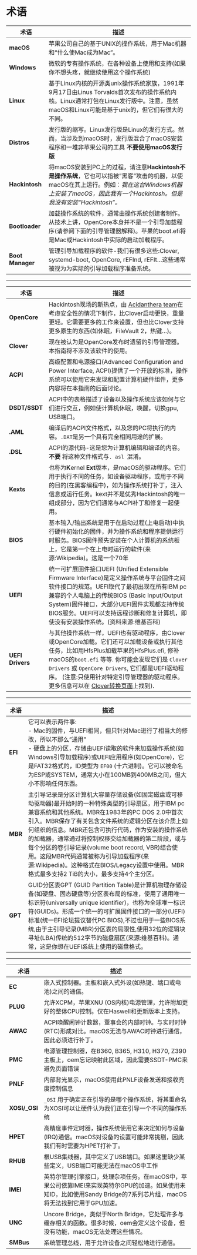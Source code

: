 # 术语

术语 | 描述
--- | ---
**macOS**        | 苹果公司自己的基于UNIX的操作系统，用于Mac机器和“什么使Mac成为Mac”。 
**Windows**      | 微软的专有操作系统，在各种设备上使用和支持(如果你不想头疼，就继续使用这个操作系统) 
**Linux**        | 基于Linux内核的开源类unix操作系统家族，1991年9月17日由Linus Torvalds首次发布的操作系统内核。Linux通常打包在Linux发行版中。注意，虽然macOS和Linux可能是基于unix的，但它们有很大的不同。
**Distros**      | 发行版的缩写。Linux发行版是Linux的发行方式。然而，当涉及到macOS时，发行版混合了macOS安装程序和一堆非苹果公司的工具 **不要使用macOS发行版**  
**Hackintosh**   | 将macOS安装到PC上的过程，请注意**Hackintosh不是操作系统**，它也可以指被”黑客”攻击的机器，以使macOS在其上运行。例如：*我在这台Windows机器上安装了macOS，因此我有一个Hackintosh。但是我没有安装“Hackintosh”。*
**Bootloader**   | 加载操作系统的软件，通常由操作系统创建者制作。从技术上讲，OpenCore本身并不是一个引导加载程序(请参阅下面的引导管理器解释)。苹果的boot.efi将是Mac或Hackintosh中实际的启动加载程序。
**Boot Manager** | 管理引导加载程序的软件-我们有很多这些:Clover, systemd-boot, OpenCore, rEFInd, rEFIt…这些通常被视为为实际的引导加载程序准备系统。
---
术语 | 描述
--- | ---
**OpenCore**   | Hackintosh现场的新热点，由 [Acidanthera team](https://github.com/acidanthera)在考虑安全性的情况下制作，比Clover启动更快，重量更轻。它需要更多的工作来设置，但也比Clover支持更多原生的东西(如休眠，FileVault 2，热键…)。
**Clover**  | 现在被认为是OpenCore发布时遗留的引导管理器。本指南将不涉及该软件的使用。
**ACPI**  | 高级配置和电源接口(Advanced Configuration and Power Interface, ACPI)提供了一个开放的标准，操作系统可以使用它来发现和配置计算机硬件组件，更多内容将在本指南的后面讨论。
**DSDT/SSDT** | ACPI中的表格描述了设备以及操作系统应该如何与它们进行交互，例如使计算机休眠，唤醒，切换gpu, USB端口。
**.AML** | 编译后的ACPI文件格式，以及您的PC将执行的内容。`.DAT`是另一个具有完全相同用途的扩展。
**.DSL** | ACPI的源代码-这是您为计算机编辑和编译的内容。 **不要** 将这种文件格式与`. asl `混淆。
**Kexts**   | 也称为**K**ernel **Ext**版本，是macOS的驱动程序。它们用于执行不同的任务，如设备驱动程序，或用于不同的目的(在黑客编程中)，如为操作系统打补丁，注入信息或运行任务。kext并不是优秀Hackintosh的唯一组成部分，因为它们通常与ACPI补丁和修复一起使用。
**BIOS**  | 基本输入/输出系统是用于在启动过程(上电启动)中执行硬件初始化的固件，并为操作系统和程序提供运行时服务。BIOS固件预先安装在个人计算机的系统板上，它是第一个在上电时运行的软件(来源:Wikipedia)。这是一个70年
**UEFI**  | 统一可扩展固件接口UEFI (Unified Extensible Firmware Interface)是定义操作系统与平台固件之间软件接口的规范。UEFI取代了最初出现在所有IBM pc兼容的个人电脑上的传统BIOS (Basic Input/Output System)固件接口，大部分UEFI固件实现都支持传统BIOS服务。UEFI可以支持远程诊断和修复计算机，即使没有安装操作系统。(资料来源:维基百科)
**UEFI Drivers** | 与其他操作系统一样，UEFI也有驱动程序，由Clover或OpenCore加载。它们还可以加载设备或执行其他任务，比如用HfsPlus加载苹果的HfsPlus.efi, 修补macOS的`boot.efi` 等等. 你可能会发现它们是 `Clover Drivers` 或 `OpenCore Drivers`, 它们都是UEFI驱动程序。 (注意:只使用针对特定引导管理器的驱动程序。 更多信息可以在 [Clover转换页面](https://github.com/sumingyd/OpenCore-Install-Guide/tree/master/clover-conversion)上找到).
---
术语 | 描述
--- | ---
**EFI**   | 它可以表示两件事: <br/>- Mac的固件，与UEFI相同，但只针对Mac进行了相当大的修改，所以不那么”通用”<br/>- 硬盘上的分区，存储由UEFI读取的软件来加载操作系统(如Windows引导加载程序)或UEFI应用程序(如OpenCore)，它是FAT32格式的，ID类型为 `EF00` (十六进制)。它可以被命名为ESP或SYSTEM，通常大小在100MB到400MB之间，但大小不影响任何东西。
**MBR**   | 主引导记录是分区计算机大容量存储设备(如固定磁盘或可移动驱动器)最开始时的一种特殊类型的引导扇区，用于IBM pc兼容系统和其他系统。MBR在1983年的PC DOS 2.0中首次引入。MBR保存了有关包含文件系统的逻辑分区在该介质上如何组织的信息。MBR还包含可执行代码，作为安装的操作系统的加载器，通常通过将控制权移交给加载器的第二阶段，或与每个分区的卷引导记录(volume boot record, VBR)结合使用。这段MBR代码通常被称为引导加载程序(来源:Wikipedia)。这种格式在BIOS/Legacy设置中使用。MBR格式最多支持2 TiB的大小，最多支持4个主分区。
**GPT**   | GUID分区表GPT (GUID Partition Table)是计算机物理存储设备(如硬盘、固态硬盘等)分区表布局的标准，使用了通用唯一标识符(universally unique identifier)，也称为全球唯一标识符(GUIDs)。形成一个统一的可扩展固件接口的一部分(UEFI)标准(统一EFI论坛提议替代PC BIOS),不过也用于一些BIOS系统,由于主引导记录(MBR)分区表的局限性,使用32位的逻辑块寻址(LBA)传统的512字节的磁盘扇区(来源:维基百科)。通常，这是你想在UEFI系统上使用的磁盘格式。
---
术语 | 描述
--- | ---
**EC** | 嵌入式控制器。主板和嵌入式外设(如热键、端口或电池)之间的通信。
**PLUG** | 允许XCPM，苹果XNU (OS内核)电源管理，允许附加更好的整体CPU控制。仅在Haswell和更新版本上支持。
**AWAC** | ACPI唤醒闹钟计数器，董事会的内部时钟。与实时时钟(RTC)形成对比。macOS无法与AWAC时钟进行通信，因此必须进行补丁。
**PMC** | 电源管理控制器，在B360, B365, H310, H370, Z390主板上，oem忘记映射此区域，因此需要SSDT-PMC来避免页面错误
**PNLF** | 内部背光显示，macOS使用此PNLF设备发送和接收亮度控制信息
**XOSI/_OSI** | `_OSI` 用于确定正在引导的是哪个操作系统，将其重命名为XOSI可以让硬件认为我们正在引导一个不同的操作系统
**HPET** | 高精度事件定时器，操作系统使用它来决定如何与设备(IRQ)通信。macOS对设备的设置可能非常挑剔，因此我们有时需要为HPET打补丁。
**RHUB** | 根USB集线器，其中定义了USB端口。如果这里缺少某些定义，USB端口可能无法在macOS中工作
**IMEI** | 英特尔管理引擎接口，处理杂项任务。在macOS中，苹果公司依靠IMEI来实现英特尔GPU的加速。如果使用未知ID，比如使用Sandy Bridge的7系列芯片组，macOS将无法找到它用于GPU加速。
**UNC** | Uncore Bridge，类似于North Bridge，它处理许多与缓存相关的函数。很多时候，oem会定义这个设备，但没有功能，macOS无法处理这些情况。
**SMBus** | 系统管理总线，用于允许设备之间轻松地进行通信。
